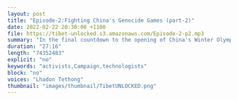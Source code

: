 ```yaml
---
layout: post
title: "Episode-2:Fighting China's Genocide Games (part-2)"
date: 2022-02-22 20:30:00 +1100
file: https://tibet-unlocked.s3.amazonaws.com/Episode-2-p2.mp3
summary: "In the final countdown to the opening of China's Winter Olympic Games, Lhadon talks through the highlights and the lowlights of the #NoBeijing2022 campaign with two key leaders of the global coalition, Mandie McKeown of the International Tibet Network and Zumretay Arkin of the World Uyghur Congress."
duration: "27:16" 
length: "74352483"
explicit: "no" 
keywords: "activists,Campaign,technologists"
block: "no" 
voices: "Lhadon Tethong"
thumbnail: "images/thumbnail/TibetUNLOCKED.png"
---
```


